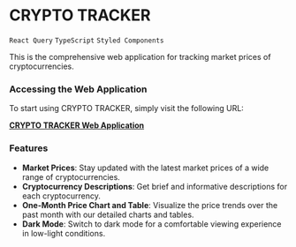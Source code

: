 # CRYPTO TRACKER

`React Query` `TypeScript` `Styled Components`


This is the comprehensive web application for tracking market prices of cryptocurrencies.

### Accessing the Web Application
To start using CRYPTO TRACKER, simply visit the following URL:


**[CRYPTO TRACKER Web Application](https://hwahyeon.github.io/reactjs-cryptotracker/)**

### Features
- **Market Prices**: Stay updated with the latest market prices of a wide range of cryptocurrencies.
- **Cryptocurrency Descriptions**: Get brief and informative descriptions for each cryptocurrency.
- **One-Month Price Chart and Table**: Visualize the price trends over the past month with our detailed charts and tables.
- **Dark Mode**: Switch to dark mode for a comfortable viewing experience in low-light conditions.
